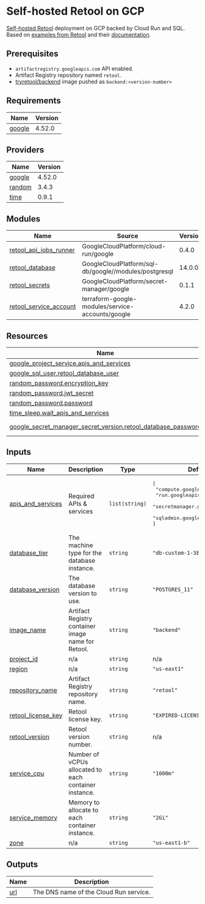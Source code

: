 # Self-hosted Retool on GCP

[Self-hosted Retool](https://retool.com/self-hosted/) deployment on GCP backed by Cloud Run and SQL. Based on [examples from Retool](https://github.com/tryretool/retool-onpremise) and their [documentation](https://docs.retool.com/docs/self-hosted).

## Prerequisites

* `artifactregistry.googleapis.com` API enabled.
* Artifact Registry repository named `retool`.
* [tryretool/backend](https://hub.docker.com/r/tryretool/backend) image pushed as `backend:<version-number>`

## Requirements

| Name | Version |
|------|---------|
| <a name="requirement_google"></a> [google](#requirement\_google) | 4.52.0 |

## Providers

| Name | Version |
|------|---------|
| <a name="provider_google"></a> [google](#provider\_google) | 4.52.0 |
| <a name="provider_random"></a> [random](#provider\_random) | 3.4.3 |
| <a name="provider_time"></a> [time](#provider\_time) | 0.9.1 |

## Modules

| Name | Source | Version |
|------|--------|---------|
| <a name="module_retool_api_jobs_runner"></a> [retool\_api\_jobs\_runner](#module\_retool\_api\_jobs\_runner) | GoogleCloudPlatform/cloud-run/google | 0.4.0 |
| <a name="module_retool_database"></a> [retool\_database](#module\_retool\_database) | GoogleCloudPlatform/sql-db/google//modules/postgresql | 14.0.0 |
| <a name="module_retool_secrets"></a> [retool\_secrets](#module\_retool\_secrets) | GoogleCloudPlatform/secret-manager/google | 0.1.1 |
| <a name="module_retool_service_account"></a> [retool\_service\_account](#module\_retool\_service\_account) | terraform-google-modules/service-accounts/google | 4.2.0 |

## Resources

| Name | Type |
|------|------|
| [google_project_service.apis_and_services](https://registry.terraform.io/providers/hashicorp/google/4.52.0/docs/resources/project_service) | resource |
| [google_sql_user.retool_database_user](https://registry.terraform.io/providers/hashicorp/google/4.52.0/docs/resources/sql_user) | resource |
| [random_password.encryption_key](https://registry.terraform.io/providers/hashicorp/random/latest/docs/resources/password) | resource |
| [random_password.jwt_secret](https://registry.terraform.io/providers/hashicorp/random/latest/docs/resources/password) | resource |
| [random_password.password](https://registry.terraform.io/providers/hashicorp/random/latest/docs/resources/password) | resource |
| [time_sleep.wait_apis_and_services](https://registry.terraform.io/providers/hashicorp/time/latest/docs/resources/sleep) | resource |
| [google_secret_manager_secret_version.retool_database_password](https://registry.terraform.io/providers/hashicorp/google/4.52.0/docs/data-sources/secret_manager_secret_version) | data source |

## Inputs

| Name | Description | Type | Default | Required |
|------|-------------|------|---------|:--------:|
| <a name="input_apis_and_services"></a> [apis\_and\_services](#input\_apis\_and\_services) | Required APIs & services | `list(string)` | <pre>[<br>  "compute.googleapis.com",<br>  "run.googleapis.com",<br>  "secretmanager.googleapis.com",<br>  "sqladmin.googleapis.com"<br>]</pre> | no |
| <a name="input_database_tier"></a> [database\_tier](#input\_database\_tier) | The machine type for the database instance. | `string` | `"db-custom-1-3840"` | no |
| <a name="input_database_version"></a> [database\_version](#input\_database\_version) | The database version to use. | `string` | `"POSTGRES_11"` | no |
| <a name="input_image_name"></a> [image\_name](#input\_image\_name) | Artifact Registry container image name for Retool. | `string` | `"backend"` | no |
| <a name="input_project_id"></a> [project\_id](#input\_project\_id) | n/a | `string` | n/a | yes |
| <a name="input_region"></a> [region](#input\_region) | n/a | `string` | `"us-east1"` | no |
| <a name="input_repository_name"></a> [repository\_name](#input\_repository\_name) | Artifact Registry repository name. | `string` | `"retool"` | no |
| <a name="input_retool_license_key"></a> [retool\_license\_key](#input\_retool\_license\_key) | Retool license key. | `string` | `"EXPIRED-LICENSE-KEY-TRIAL"` | no |
| <a name="input_retool_version"></a> [retool\_version](#input\_retool\_version) | Retool version number. | `string` | n/a | yes |
| <a name="input_service_cpu"></a> [service\_cpu](#input\_service\_cpu) | Number of vCPUs allocated to each container instance. | `string` | `"1000m"` | no |
| <a name="input_service_memory"></a> [service\_memory](#input\_service\_memory) | Memory to allocate to each container instance. | `string` | `"2Gi"` | no |
| <a name="input_zone"></a> [zone](#input\_zone) | n/a | `string` | `"us-east1-b"` | no |

## Outputs

| Name | Description |
|------|-------------|
| <a name="output_url"></a> [url](#output\_url) | The DNS name of the Cloud Run service. |
